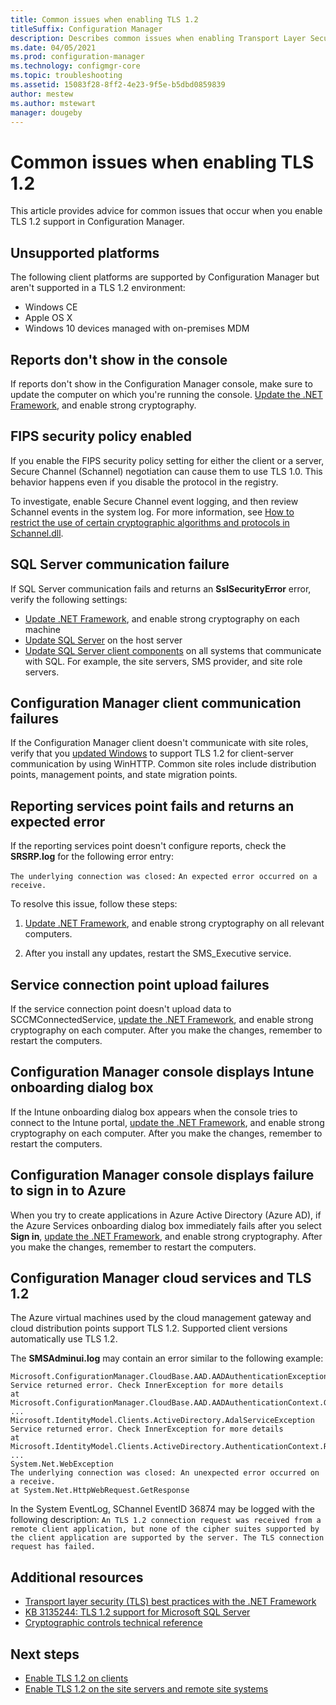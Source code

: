```yaml
---
title: Common issues when enabling TLS 1.2
titleSuffix: Configuration Manager
description: Describes common issues when enabling Transport Layer Security (TLS) 1.2
ms.date: 04/05/2021
ms.prod: configuration-manager
ms.technology: configmgr-core
ms.topic: troubleshooting
ms.assetid: 15083f28-8ff2-4e23-9f5e-b5dbd0859839
author: mestew
ms.author: mstewart
manager: dougeby
---
```


# Common issues when enabling TLS 1.2

This article provides advice for common issues that occur when you enable TLS 1.2 support in Configuration Manager.

## Unsupported platforms

The following client platforms are supported by Configuration Manager but aren't supported in a TLS 1.2 environment:

- Windows CE
- Apple OS X
- Windows 10 devices managed with on-premises MDM

## Reports don't show in the console

If reports don't show in the Configuration Manager console, make sure to update the computer on which you're running the console. [Update the .NET Framework](enable-tls-1-2-client.md#bkmk_net), and enable strong cryptography.

## FIPS security policy enabled

If you enable the FIPS security policy setting for either the client or a server, Secure Channel (Schannel) negotiation can cause them to use TLS 1.0. This behavior happens even if you disable the protocol in the registry.

To investigate, enable Secure Channel event logging, and then review Schannel events in the system log. For more information, see [How to restrict the use of certain cryptographic algorithms and protocols in Schannel.dll](https://support.microsoft.com/help/245030/how-to-restrict-the-use-of-certain-cryptographic-algorithms-and-protoc).

## SQL Server communication failure

If SQL Server communication fails and returns an **SslSecurityError** error, verify the following settings:

- [Update .NET Framework](enable-tls-1-2-server.md#bkmk_net), and enable strong cryptography on each machine
- [Update SQL Server](enable-tls-1-2-server.md#bkmk_sql) on the host server
- [Update SQL Server client components](enable-tls-1-2-server.md#bkmk_sql-client) on all systems that communicate with SQL. For example, the site servers, SMS provider, and site role servers.

## Configuration Manager client communication failures

If the Configuration Manager client doesn't communicate with site roles, verify that you [updated Windows](enable-tls-1-2-client.md#bkmk_winhttp) to support TLS 1.2 for client-server communication by using WinHTTP. Common site roles include distribution points, management points, and state migration points.

## Reporting services point fails and returns an expected error

If the reporting services point doesn't configure reports, check the **SRSRP.log** for the following error entry:

`The underlying connection was closed:`
`An expected error occurred on a receive.`

To resolve this issue, follow these steps:

1. [Update .NET Framework](enable-tls-1-2-client.md#bkmk_net), and enable strong cryptography on all relevant computers.

1. After you install any updates, restart the SMS_Executive service.

## Service connection point upload failures

If the service connection point doesn't upload data to SCCMConnectedService, [update the .NET Framework](enable-tls-1-2-server.md#bkmk_net), and enable strong cryptography on each computer. After you make the changes, remember to restart the computers.

## Configuration Manager console displays Intune onboarding dialog box

If the Intune onboarding dialog box appears when the console tries to connect to the Intune portal, [update the .NET Framework](enable-tls-1-2-client.md#bkmk_net), and enable strong cryptography on each computer. After you make the changes, remember to restart the computers.

## Configuration Manager console displays failure to sign in to Azure

When you try to create applications in Azure Active Directory (Azure AD), if the Azure Services onboarding dialog box immediately fails after you select **Sign in**, [update the .NET Framework](enable-tls-1-2-server.md#bkmk_net), and enable strong cryptography. After you make the changes, remember to restart the computers.

## Configuration Manager cloud services and TLS 1.2

The Azure virtual machines used by the cloud management gateway and cloud distribution points support TLS 1.2. Supported client versions automatically use TLS 1.2.

The **SMSAdminui.log** may contain an error similar to the following example:

``` Log
Microsoft.ConfigurationManager.CloudBase.AAD.AADAuthenticationException
Service returned error. Check InnerException for more details
at Microsoft.ConfigurationManager.CloudBase.AAD.AADAuthenticationContext.GetAADAuthResultObject
...
Microsoft.IdentityModel.Clients.ActiveDirectory.AdalServiceException
Service returned error. Check InnerException for more details
at Microsoft.IdentityModel.Clients.ActiveDirectory.AuthenticationContext.RunAsyncTask
...
System.Net.WebException
The underlying connection was closed: An unexpected error occurred on a receive.
at System.Net.HttpWebRequest.GetResponse
```

In the System EventLog, SChannel EventID 36874 may be logged with the following description: `An TLS 1.2 connection request was received from a remote client application, but none of the cipher suites supported by the client application are supported by the server. The TLS connection request has failed.`
<!--SCCMDocs issue #1608-->

## Additional resources

- [Transport layer security (TLS) best practices with the .NET Framework](/dotnet/framework/network-programming/tls#configuring-security-via-the-windows-registry)
- [KB 3135244: TLS 1.2 support for Microsoft SQL Server](https://support.microsoft.com/help/3135244/tls-1-2-support-for-microsoft-sql-server)
- [Cryptographic controls technical reference](cryptographic-controls-technical-reference.md)

## Next steps

- [Enable TLS 1.2 on clients](enable-tls-1-2-client.md)
- [Enable TLS 1.2 on the site servers and remote site systems](enable-tls-1-2-server.md)
